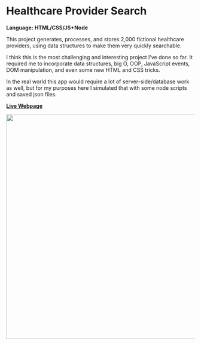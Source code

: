 # Healthcare Provider Search
<strong>Language: HTML/CSS/JS+Node</strong>

This project generates, processes, and stores 2,000 fictional healthcare providers, using data structures to make them very quickly searchable.

I think this is the most challenging and interesting project I’ve done so far. It required me to incorporate data structures, big O, OOP, JavaScript events, DOM manipulation, and even some new HTML and CSS tricks. 

In the real world this app would require a lot of server-side/database work as well, but for my purposes here I simulated that with some node scripts and saved json files. 

<a href="http://dargacode.com/HealthcareSearch/"><b>Live Webpage</b></a>

<img src ="http://68.media.tumblr.com/1cfafabd0a959658bcda738ceb85cbbe/tumblr_inline_onwgbognpQ1tvc5hi_1280.png" width="600">
